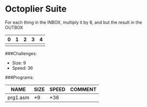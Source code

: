 # Octoplier Suite

For each thing in the INBOX, multiply it by 8, and but the result in the OUTBOX

| 0 | 1 | 2 | 3 | 4 |
| --- | --- | --- | --- | --- |
| | | | | |

###Challenges:
- Size:  9
- Speed: 36

###Programs:

|NAME|SIZE|SPEED|COMMENT|
| --- | --- | --- | --- |
|prg1.asm| *9|*36|
